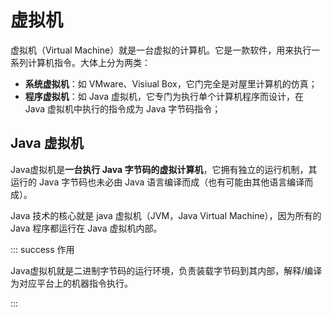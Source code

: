 # 虚拟机

虚拟机（Virtual Machine）就是一台虚拟的计算机。它是一款软件，用来执行一系列计算机指令。大体上分为两类：

- **系统虚拟机**：如 VMware、Visiual Box，它门完全是对屋里计算机的仿真；
- **程序虚拟机**：如 Java 虚拟机，它专门为执行单个计算机程序而设计，在 Java 虚拟机中执行的指令成为 Java 字节码指令；



## Java 虚拟机

Java虚拟机是**一台执行 Java 字节码的虚拟计算机**，它拥有独立的运行机制，其运行的 Java 字节码也未必由 Java 语言编译而成（也有可能由其他语言编译而成）。

Java 技术的核心就是 java 虚拟机（JVM，Java Virtual Machine），因为所有的 Java 程序都运行在 Java 虚拟机内部。

::: success 作用

Java虚拟机就是二进制字节码的运行环境，负责装载字节码到其内部，解释/编译为对应平台上的机器指令执行。

:::

